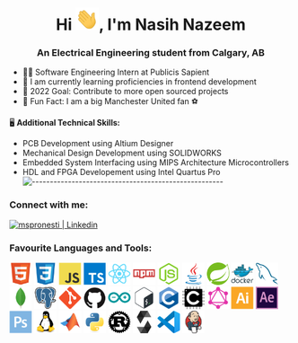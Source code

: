 <h1 align="center">Hi <img src="https://raw.githubusercontent.com/ABSphreak/ABSphreak/master/gifs/Hi.gif" height="40px">, I'm Nasih Nazeem </h1>

<h3 align="center">An Electrical Engineering student from Calgary, AB </h3>

- 🧑‍💼 Software Engineering Intern at Publicis Sapient
- 🌱 I am currently learning proficiencies in frontend development
- 🎯 2022 Goal: Contribute to more open sourced projects
- 🎉 Fun Fact: I am a big Manchester United fan ⚽

🖥️ <b>Additional Technical Skills:</b>
- PCB Development using Altium Designer
- Mechanical Design Development using SOLIDWORKS
- Embedded System Interfacing using MIPS Architecture Microcontrollers
- HDL and FPGA Developement using Intel Quartus Pro 
![-----------------------------------------------------](https://raw.githubusercontent.com/andreasbm/readme/master/assets/lines/vintage.png)


### Connect with me:
[<img height="35" width="35" src="https://raw.githubusercontent.com/mspronesti/mspronesti/master/icons/linkedin.svg" alt="mspronesti | Linkedin" />][linkedin] &nbsp;

### Favourite Languages and Tools:
<p align="left">
    <a > 
        <img src="https://github.com/devicons/devicon/blob/master/icons/html5/html5-original.svg" alt="html5" width="40" height="40"/> 
    </a>
    <a>
        <img height="40" width="40" alt="CSS" src="https://github.com/devicons/devicon/blob/master/icons/css3/css3-original.svg">
    </a>     
    <a > 
        <img src="https://github.com/devicons/devicon/blob/master/icons/javascript/javascript-original.svg" alt="javascript" width="40" height="40"/> 
    </a>
    <a > 
        <img src="https://github.com/devicons/devicon/blob/master/icons/typescript/typescript-original.svg" alt="typescript" width="40" height="40"/> 
    </a>
    <a > 
        <img src="https://github.com/devicons/devicon/blob/master/icons/react/react-original.svg" alt="react" width="40" height="40"/> 
    </a>
    <a > 
        <img src="https://github.com/devicons/devicon/blob/master/icons/npm/npm-original-wordmark.svg" alt="npm" width="40" height="40"/> 
    </a>
    <a > 
        <img src="https://github.com/devicons/devicon/blob/master/icons/nodejs/nodejs-original.svg" alt="nodejs" width="40" height="40"/> 
    </a>
    <a > 
        <img src="https://github.com/devicons/devicon/blob/master/icons/java/java-original.svg" alt="java" width="40" height="40"/> 
    </a>
    <a > 
        <img src="https://github.com/devicons/devicon/blob/master/icons/spring/spring-original.svg" alt="spring" width="40" height="40"/> 
    </a>
    <a > 
        <img src="https://raw.githubusercontent.com/devicons/devicon/master/icons/docker/docker-original-wordmark.svg" alt="docker" width="40" height="40"/> 
    </a>
    <a > 
        <img src="https://github.com/devicons/devicon/blob/master/icons/mysql/mysql-original.svg" alt="mysql" width="40" height="40"/> 
    </a>
    <a > 
        <img src="https://github.com/devicons/devicon/blob/master/icons/mongodb/mongodb-original.svg" alt="mongodb" width="40" height="40"/> 
    </a>
    <a > 
        <img src="https://github.com/devicons/devicon/blob/master/icons/postgresql/postgresql-original.svg" alt="postgresql" width="40" height="40"/> 
    </a>
    <a > 
        <img src="https://github.com/devicons/devicon/blob/master/icons/git/git-original.svg" alt="git" width="40" height="40"/> 
    </a>
    <a > 
        <img src="https://github.com/devicons/devicon/blob/master/icons/github/github-original.svg" alt="github" width="40" height="40"/> 
    </a>
    <a > 
        <img src="https://github.com/devicons/devicon/blob/master/icons/arduino/arduino-original.svg" alt="arduino" width="40" height="40"/> 
    </a> 
    <a > 
        <img src="https://github.com/devicons/devicon/blob/master/icons/bash/bash-original.svg" alt="bash" width="40" height="40"/> 
    </a>
    <a > 
        <img src="https://github.com/devicons/devicon/blob/master/icons/c/c-original.svg" alt="c" width="40" height="40"/> 
    </a>
    <a > 
        <img src="https://github.com/devicons/devicon/blob/master/icons/embeddedc/embeddedc-original.svg" alt="embeddedc" width="40" height="40"/> 
    </a>
    <a > 
        <img src="https://github.com/devicons/devicon/blob/master/icons/graphql/graphql-plain.svg" alt="graphql" width="40" height="40"/> 
    </a>
    <a > 
        <img src="https://github.com/devicons/devicon/blob/master/icons/illustrator/illustrator-plain.svg" alt="illustrator" width="40" height="40"/> 
    </a>
    <a > 
        <img src="https://github.com/devicons/devicon/blob/master/icons/aftereffects/aftereffects-original.svg" alt="aftereffects" width="40" height="40"/> 
    </a> 
    <a > 
        <img src="https://github.com/devicons/devicon/blob/master/icons/photoshop/photoshop-plain.svg" alt="photoshop" width="40" height="40"/> 
    </a>
    <a > 
        <img src="https://github.com/devicons/devicon/blob/master/icons/linux/linux-original.svg" alt="linux" width="40" height="40"/> 
    </a>
    <a > 
        <img src="https://github.com/devicons/devicon/blob/master/icons/matlab/matlab-original.svg" alt="matlab" width="40" height="40"/> 
    </a>
    <a > 
        <img src="https://github.com/devicons/devicon/blob/master/icons/python/python-original.svg" alt="python" width="40" height="40"/> 
    </a>
    <a > 
        <img src="https://github.com/devicons/devicon/blob/master/icons/rust/rust-plain.svg" alt="rust" width="40" height="40"/> 
    </a>
    <a > 
        <img src="https://github.com/devicons/devicon/blob/master/icons/solidity/solidity-original.svg" alt="solidity" width="40" height="40"/> 
    </a>
    <a > 
        <img src="https://github.com/devicons/devicon/blob/master/icons/vscode/vscode-original.svg" alt="vscode" width="40" height="40"/> 
    </a>
    <a > 
        <img src="https://github.com/devicons/devicon/blob/master/icons/jenkins/jenkins-original.svg" alt="jenkins" width="40" height="40"/> 
    </a>
</p>


<br />
<br />

[linkedin]: https://www.linkedin.com/in/nasihnazeem/

